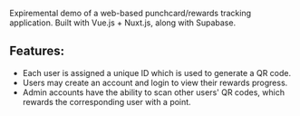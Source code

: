 Expiremental demo of a web-based punchcard/rewards tracking application. Built with Vue.js + Nuxt.js, along with Supabase.

## Features:
- Each user is assigned a unique ID which is used to generate a QR code.
- Users may create an account and login to view their rewards progress.
- Admin accounts have the ability to scan other users' QR codes, which rewards the corresponding user with a point.
